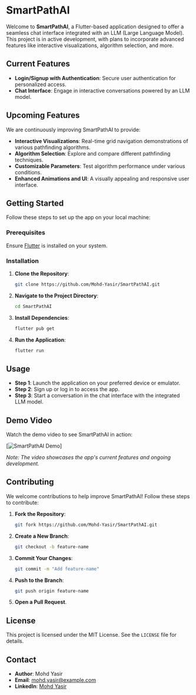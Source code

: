 # SmartPathAI

Welcome to **SmartPathAI**, a Flutter-based application designed to offer a seamless chat interface integrated with an LLM (Large Language Model). This project is in active development, with plans to incorporate advanced features like interactive visualizations, algorithm selection, and more.

## Current Features

- **Login/Signup with Authentication**: Secure user authentication for personalized access.
- **Chat Interface**: Engage in interactive conversations powered by an LLM model.

## Upcoming Features

We are continuously improving SmartPathAI to provide:

- **Interactive Visualizations**: Real-time grid navigation demonstrations of various pathfinding algorithms.
- **Algorithm Selection**: Explore and compare different pathfinding techniques.
- **Customizable Parameters**: Test algorithm performance under various conditions.
- **Enhanced Animations and UI**: A visually appealing and responsive user interface.

## Getting Started

Follow these steps to set up the app on your local machine:

### Prerequisites

Ensure [Flutter](https://flutter.dev/docs/get-started/install) is installed on your system.

### Installation

1. **Clone the Repository**:
   ```bash
   git clone https://github.com/Mohd-Yasir/SmartPathAI.git
   ```
2. **Navigate to the Project Directory**:
   ```bash
   cd SmartPathAI
   ```
3. **Install Dependencies**:
   ```bash
   flutter pub get
   ```
4. **Run the Application**:
   ```bash
   flutter run
   ```

## Usage

- **Step 1**: Launch the application on your preferred device or emulator.
- **Step 2**: Sign up or log in to access the app.
- **Step 3**: Start a conversation in the chat interface with the integrated LLM model.

## Demo Video

Watch the demo video to see SmartPathAI in action:

[![SmartPathAI Demo](assets/SmartPathappvideo.gif)]

*Note: The video showcases the app's current features and ongoing development.*

## Contributing

We welcome contributions to help improve SmartPathAI! Follow these steps to contribute:

1. **Fork the Repository**:
   ```bash
   git fork https://github.com/Mohd-Yasir/SmartPathAI.git
   ```
2. **Create a New Branch**:
   ```bash
   git checkout -b feature-name
   ```
3. **Commit Your Changes**:
   ```bash
   git commit -m "Add feature-name"
   ```
4. **Push to the Branch**:
   ```bash
   git push origin feature-name
   ```
5. **Open a Pull Request**.

## License

This project is licensed under the MIT License. See the `LICENSE` file for details.

## Contact

- **Author**: Mohd Yasir
- **Email**: [mohd.yasir@example.com](mailto:mohd.yasir@example.com)
- **LinkedIn**: [Mohd Yasir](https://www.linkedin.com/in/mohd-yasir/)
```
